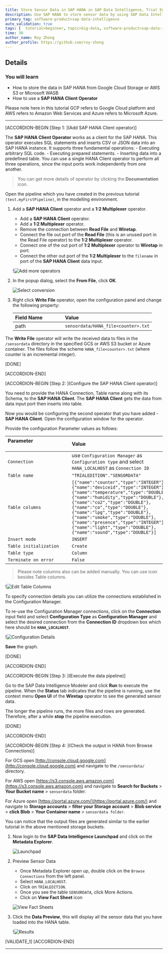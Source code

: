 ```yaml
---
title: Store Sensor Data in SAP HANA in SAP Data Intelligence, Trial Edition
description: Use SAP HANA to store sensor data by using SAP Data Intelligence, Trial Edition.
primary_tag: software-product>sap-data-intelligence
auto_validation: true
tags: [  tutorial>beginner, topic>big-data, software-product>sap-data-intelligence ]
time: 30
author_name: Roy Zhong
author_profile: https://github.com/roy-zhong
---
```


## Details
### You will learn  
- How to store the data in SAP HANA from Google Cloud Storage or AWS S3 or Microsoft WASB
- How to use a **SAP HANA Client Operator**

Please note here in this tutorial GCP refers to Google Cloud platform and AWS refers to Amazon Web Services and Azure refers to Microsoft Azure.

---

[ACCORDION-BEGIN [Step 1: ](Add SAP HANA Client operator)]

The  **SAP HANA Client Operator** works as a client for the SAP HANA. This operator executes SQL statements and inserts CSV or JSON data into an SAP HANA instance. It supports three fundamental operations:
    - Executing arbitrary SQL code.
    - Executing prepared statements.
    - Inserting data into a predefined table.
You can use a single HANA Client operator to perform all three operations, since the input ports work independently from one another.

>You can get more details of operator by clicking the **Documentation** icon.

Open the pipeline which you have created in the previous tutorial `(test.myFirstPipeline)`, in the modelling environment.

1. Add a **SAP HANA Client** operator and a **1:2 Multiplexer** operator.
    - Add a **SAP HANA Client** operator.
    - Add a **1:2 Multiplexer** operator.
    - Remove the connection between **Read File** and **Wiretap**.
    - Connect the file out port of the **Read File** (this is an unused port in the Read File operator) to the **1:2 Multiplexer** operator.
    - Connect one of the out port of **1:2 Multiplexer** operator to **Wiretap** in port.
    - Connect the other out port of the **1:2 Multiplexer** to the `filename` in port of the **SAP HANA Client** data input.

    !![Add more operators](datahub-trial-v2-pipelines-part04-1_updated.png)

2. In the popup dialog, select the **From File**, click **OK**.

    ![Select conversion](datahub-trial-v2-pipelines-part04-9.png)

3. Right click **Write File** operator, open the configuration panel and change the following property:

    |  Field Name&nbsp;&nbsp;&nbsp;&nbsp;&nbsp;&nbsp;&nbsp;&nbsp;&nbsp;&nbsp;&nbsp;&nbsp;&nbsp;     | Value
    |  :------------- | :-------------
    | path  | `sensordata/HANA_file<counter>.txt`

The **Write File** operator will write the received data to files in the `/sensordata` directory in the specified GCS or AWS S3 bucket or Azure container. The files follow the scheme `HANA_file<counter>.txt` (where counter is an incremental integer).

[DONE]

[ACCORDION-END]

[ACCORDION-BEGIN [Step 2: ](Configure the SAP HANA Client operator)]

You need to provide the HANA Connection, Table name along with its Schema, to the **SAP HANA Client**. The **SAP HANA Client** gets the data from data input port then inserts into table.

Now you would be configuring the second operator that you have added - **SAP HANA Client**. Open the configuration window for the operator.

Provide the configuration Parameter values as follows:

| Parameter &nbsp;&nbsp;&nbsp;&nbsp;&nbsp;&nbsp;&nbsp;&nbsp;&nbsp;&nbsp;&nbsp;&nbsp;&nbsp;&nbsp;&nbsp;&nbsp;&nbsp;&nbsp;&nbsp;&nbsp;&nbsp;&nbsp;&nbsp;&nbsp;&nbsp;&nbsp;&nbsp;&nbsp;&nbsp;&nbsp;&nbsp;&nbsp;&nbsp;&nbsp;&nbsp;&nbsp;&nbsp;&nbsp;&nbsp;&nbsp;&nbsp;&nbsp;&nbsp;&nbsp;                          | Value                                                                                       |
| :------------------------------ | :------------------------------------------------------------------------------------------- |
| `Connection` | use `Configuration Manager` as `Configuration type` and select `HANA_LOCALHOST` as `Connection ID`|
| `Table name`| `"TRIALEDITION"."SENSORDATA"`|
| `Table columns`| `[{"name":"counter","type":"INTEGER"},{"name":"deviceid","type":"INTEGER"},{"name":"temperature","type":"DOUBLE"},{"name":"humidity","type":"DOUBLE"},{"name":"co2","type":"DOUBLE"},{"name":"co","type":"DOUBLE"},{"name":"lpg","type":"DOUBLE"},{"name":"smoke","type":"DOUBLE"},{"name":"presence","type":"INTEGER"},{"name":"light","type":"DOUBLE"},{"name":"sound","type":"DOUBLE"}]`
| `Insert mode` | `INSERT`|
| `Table initialization` | `Create`|
| `Table type` | `Column`|
| `Terminate on error` | `False`|

>Please note columns also can be added manually. You can use icon besides Table columns.

!![Edit Table Columns](datahub-trial-v2-pipelines-part04-4.png)

To specify connection details you can utilize the connections established in the Configuration Manager.

To re-use the Configuration Manager connections, click on the **Connection** input field and select **Configuration Type** as **Configuration Manager** and select the desired connection from the **Connection ID** dropdown box which here should be **`HANA_LOCALHOST`**.

!![Configuration Details](datahub-trial-v2-pipelines-part04-6.png)

 **Save** the graph.

[DONE]

[ACCORDION-END]

[ACCORDION-BEGIN [Step 3: ](Execute the data pipeline)]

Go to the SAP Data Intelligence Modeler and click **Run** to execute the pipeline. When the **Status** tab indicates that the pipeline is running, use the context menu **Open UI** of the **Wiretap** operator to see the generated sensor data.

The longer the pipeline runs, the more files and rows are generated. Therefore, after a while **stop** the pipeline execution.

[DONE]

[ACCORDION-END]

[ACCORDION-BEGIN [Step 4: ](Check the output in HANA from Browse Connections)]

For GCS open [http://console.cloud.google.com](http://console.cloud.google.com) and navigate to the `/sensordata/` directory.

For AWS open [https://s3.console.aws.amazon.com](https://s3.console.aws.amazon.com) and navigate to **Search for Buckets** > **Your Bucket name** > `sensordata` folder.

For Azure open [https://portal.azure.com/](https://portal.azure.com/) and navigate to **Storage accounts** > **filter your Storage account** > **Blob service** > **click Blob** > **Your Container name** > `sensordata folder`.

You can notice that the output files are generated similar to the earlier tutorial in the above mentioned storage buckets.

1. Now login to the **SAP Data Intelligence Launchpad** and click on the **Metadata Explorer**.

    ![Launchpad](datahub-trial-v2-pipelines-part04-3.png)

2. Preview Sensor Data
    - Once Metadata Explorer open up, double click on the `Browse Connections` from the left panel.
    - Select `HANA_LOCALHOST`.
    - Click on `TRIALEDITION`.
    - Once you see the table `SENSORDATA`, click More Actions.
    - Click on **View Fact Sheet** icon

    ![View Fact Sheets](datahub-trial-v2-pipelines-part04-10.png)

3. Click the **Data Preview**, this will display all the sensor data that you have loaded into the HANA table.

    !![Results](datahub-trial-v2-pipelines-part04-5.png)

[VALIDATE_1]
[ACCORDION-END]

---
